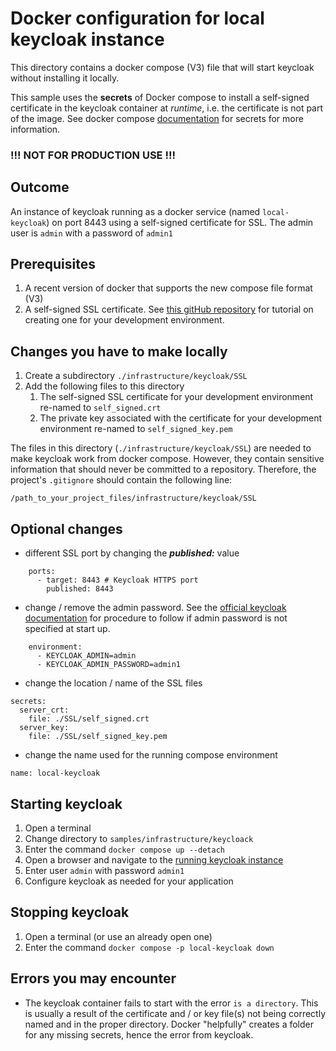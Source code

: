 # Docker configuration for local keycloak instance
This directory contains a docker compose (V3) file that will start keycloak without installing it locally.

This sample uses the **secrets** of Docker compose to install a self-signed certificate in the keycloak container at *runtime*, i.e. the certificate is not part of the image.  See docker compose [documentation](https://docs.docker.com/compose/compose-file/05-services/#secrets) for secrets for more information.

### !!! NOT FOR PRODUCTION USE !!!

## Outcome
An instance of keycloak running as a docker service (named `local-keycloak`) on port 8443 using a self-signed certificate for SSL.  The admin user is `admin` with a password of `admin1`

## Prerequisites
1. A recent version of docker that supports the new compose file format (V3)
2. A self-signed SSL certificate.  See [this gitHub repository](https://github.com/ch4mpy/self-signed-certificate-generation) for tutorial on creating one for your development environment.

## Changes you have to make locally
1. Create a subdirectory `./infrastructure/keycloak/SSL`
2. Add the following files to this directory
   1. The self-signed SSL certificate for your development environment re-named to `self_signed.crt`
   2. The private key associated with the certificate for your development environment re-named to `self_signed_key.pem`

The files in this directory (`./infrastructure/keycloak/SSL`) are needed to make keycloak work from docker compose.  However, they contain sensitive information that should never be committed to a repository.
Therefore, the project's `.gitignore` should contain the following line:
```
/path_to_your_project_files/infrastructure/keycloak/SSL
```

## Optional changes
- different SSL port by changing the ***published:*** value
```
    ports:
      - target: 8443 # Keycloak HTTPS port
        published: 8443
```
- change / remove the admin password.  See the [official keycloak documentation](https://www.keycloak.org/docs/latest/server_admin/#creating-the-account-on-the-local-host) for procedure to follow if admin password is not specified at start up.
```
    environment:
      - KEYCLOAK_ADMIN=admin
      - KEYCLOAK_ADMIN_PASSWORD=admin1
```
- change the location / name of the SSL files
```
secrets:
  server_crt:
    file: ./SSL/self_signed.crt
  server_key:
    file: ./SSL/self_signed_key.pem
```
- change the name used for the running compose environment
```
name: local-keycloak
```

## Starting keycloak
1. Open a terminal
2. Change directory to `samples/infrastructure/keycloack`
3. Enter the command `docker compose up --detach`
4. Open a browser and navigate to the [running keycloak instance](https://localhost:8443/admin)
5. Enter user `admin` with password `admin1`
6. Configure keycloak as needed for your application

## Stopping keycloak
1. Open a terminal (or use an already open one)
2. Enter the command `docker compose -p local-keycloak down`

  
## Errors you may encounter
- The keycloak container fails to start with the error `is a directory`.  This is usually a result of the certificate and / or key file(s) not being correctly named and in the proper directory.  Docker "helpfully" creates a folder for any missing secrets, hence the error from keycloak.
